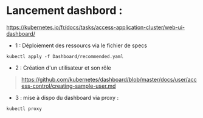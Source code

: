 # Lancement dashbord :

https://kubernetes.io/fr/docs/tasks/access-application-cluster/web-ui-dashboard/

- 1 : Déploiement des ressourcs via le fichier de specs
  
```
kubectl apply -f Dashboard/recommended.yaml
```

- 2 : Création d'un utilisateur et son rôle 
  
> https://github.com/kubernetes/dashboard/blob/master/docs/user/access-control/creating-sample-user.md

- 3 : mise à dispo du dashboard via proxy :

```
kubectl proxy
```